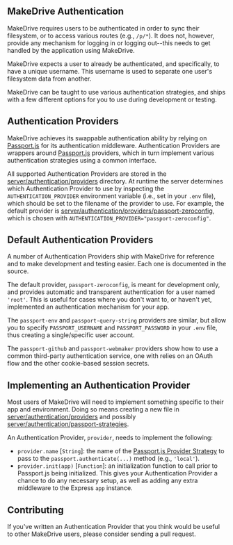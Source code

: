 ## MakeDrive Authentication

MakeDrive requires users to be authenticated in order to sync their filesystem, or to access various routes (e.g., `/p/*`).  It does not, however, provide any mechanism for logging in or logging out--this needs to get handled by the application using MakeDrive.

MakeDrive expects a user to already be authenticated, and specifically, to have a unique username.  This username is used to separate one user's filesystem data from another.

MakeDrive can be taught to use various authentication strategies, and ships with a few different options for you to use during development or testing.

## Authentication Providers

MakeDrive achieves its swappable authentication ability by relying on [Passport.js](http://passportjs.org) for its authentication middleware.  Authentication Providers are wrappers around [Passport.js](http://passportjs.org) providers, which in turn implement various authentication strategies using a common interface.

All supported Authentication Providers are stored in the [server/authentication/providers](./providers) directory.  At runtime the server determines which Authentication Provider to use by inspecting the `AUTHENTICATION_PROVIDER` environment variable (i.e., set in your `.env` file), which should be set to the filename  of the provider to use.  For example, the default provider is [server/authentication/providers/passport-zeroconfig](./providers/passport-zeroconfig.js), which is chosen with `AUTHENTICATION_PROVIDER="passport-zeroconfig"`.

## Default Authentication Providers

A number of Authentication Providers ship with MakeDrive for reference and to make development and testing easier.  Each one is documented in the source.

The default provider, `passport-zeroconfig`, is meant for development only, and provides automatic and transparent authentication for a user named `'root'`.  This is useful for cases where you don't want to, or haven't yet, implemented an authentication mechanism for your app.

The `passport-env` and `passport-query-string` providers are similar, but allow you to specify `PASSPORT_USERNAME` and `PASSPORT_PASSWORD` in your `.env` file, thus creating a single/specific user account.

The `passport-github` and `passport-webmaker` providers show how to use a common third-party authentication service, one with relies on an OAuth flow and the other cookie-based session secrets.

## Implementing an Authentication Provider

Most users of MakeDrive will need to implement something specific to their app and environment.  Doing so means creating a new file in [server/authentication/providers](./providers) and possibly [server/authentication/passport-strategies](./passport-strategies).

An Authentication Provider, `provider`, needs to implement the following:

* `provider.name` [`String`]: the name of the [Passport.js Provider Strategy](http://passportjs.org/guide/authenticate/) to pass to the `passport.authenticate(...)` method (e.g., `'local'`).
* `provider.init(app)` [`Function`]: an initialization function to call prior to Passport.js being initialized. This gives your Authentication Provider a chance to do any necessary setup, as well as adding any extra middleware to the Express `app` instance.  

## Contributing

If you've written an Authentication Provider that you think would be useful to other MakeDrive users, please consider sending a pull request.
